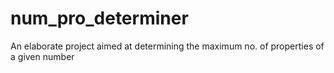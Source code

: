# num_pro_determiner
An elaborate project aimed at determining the maximum no. of properties of a given number
